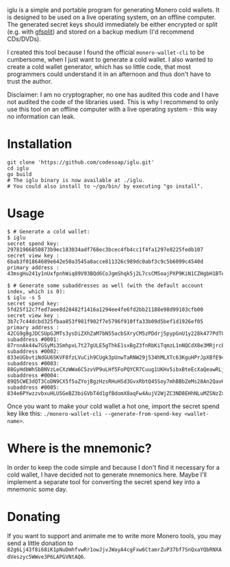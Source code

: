 iglu is a simple and portable program for generating Monero
cold wallets. It is designed to be used on a live operating
system, on an offline computer. The generated secret keys
should immediately be either encrypted or split (e.g. with
[gfsplit](https://git.gitano.org.uk/libgfshare.git/)) and stored on a
backup medium (I'd recommend CDs/DVDs).

I created this tool because I found the official `monero-wallet-cli` to
be cumbersome, when I just want to generate a cold wallet. I also wanted
to create a cold wallet generator, which has so little code, that most
programmers could understand it in an afternoon and thus don't have to
trust the author.

Disclaimer: I am no cryptographer, no one has audited this code and I
have not audited the code of the libraries used. This is why I recommend
to only use this tool on an offline computer with a live operating
system - this way no information can leak.

# Installation
```shell
git clone 'https://github.com/codesoap/iglu.git'
cd iglu
go build
# The iglu binary is now available at ./iglu.
# You could also install to ~/go/bin/ by executing "go install".
```

# Usage
```console
$ # Generate a cold wallet:
$ iglu
secret spend key: 29781966850873b9ec183034adf768ec3bcec4fb4cc1f4fa1297e8225fedb107
secret view key : 6bab3f01864689e642e50a3545a8acce811326c989dc0abf3c9c5b6099c4540d
primary address : 43msgHu241y1nUxfpnhWiq89V93BQd6CoJgmShqk5j2L7csCM5oajPXP9KiN1CZHgbH1BTewKBwLLBv5Fd1ZLRj13ZcvHGH

$ # Generate some subaddresses as well (with the default account index, which is 0):
$ iglu -s 5
secret spend key: 5fd25f12c7fed7aee8d28482f1416a1294ee4fe6fd2bb21188e98d99103cfb00
secret view key : 3b7c7c44dcbd325fbaa853f981f902f7e5796f910ffa33b09d5bef1d1926ef05
primary address : 42CG9g8gJDCSUpGJMTs3ysDiZXhZaM7bN55acbSXryCM5zPDdrj5pypGnU1y228k477PdTG2AJ2gtT6zp1X3wcmf8MWQzDo
subaddress #0001: 87rnnAk44w7GSyMi3SmhpxL7t27gULE5gThkE1sxBgZ3fnRbKiTqmzL1nNQCdX8e3MRjrcE6pkkLkCeZ6USmVvwrSx19HGD
subaddress #0002: 833eUGbvtiNdGU65KVF8fzLVuCih9CUgk3pUnwTaRNW29j534hMLXTc63KguHPrJpXBfE94SRJ2PoB19QNbQsF5i5Tm99Qk
subaddress #0003: 88GyHdbWhSbBNVzLeCXzWWa6C5zvVP9uLHf5FoPQYCR7Cuug1UKHv5ibxBteEcXaQeawRLjScjxMKPopWvERWrEo76MZgLP
subaddress #0004: 89Q5CWE3dQT3CoDN9CX5f5aZYojBgzHzsRHuHSd3GvxRbtQ45Soy7mhBBbZeMs28An2QavKYHD1uDdWfKsyiAXNxVERFvvJ
subaddress #0005: 834e6PYwzzvbxuHLU5GeBZ3biGVbT4d1gfBdomX8aqFw4AujV2WjZC3ND8EHhNLuMZSNzZxPwYSQgcoiKq1KfRDTMewxnmg
```

Once you want to make your cold wallet a hot one, import the secret
spend key like this:
`./monero-wallet-cli --generate-from-spend-key <wallet-name>`.

# Where is the mnemonic?
In order to keep the code simple and because I don't find it necessary
for a cold wallet, I have decided not to generate mnemonics here. Maybe
I'll implement a separate tool for converting the secret spend key into
a mnemonic some day.

# Donating
If you want to support and animate me to write more
Monero tools, you may send a little donation to
`82g6Lj43f8i68iK1pNuDmhfvwRr1owJjvJWayA4cgFxw6CtamrZuP37bf7SnQxaYQbRNXAdVeszyc5WWve3P6LAPGVNtAQ6`.
